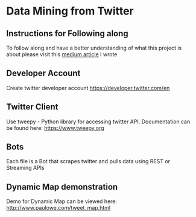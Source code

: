 # Data Mining from Twitter

## Instructions for Following along
To follow along and have a better understanding of what this project is about please visit this [medium article](https://towardsdatascience.com/mining-twitter-data-ba4e44e6aecc) I wrote

## Developer Account
Create twitter developer account https://developer.twitter.com/en

## Twitter Client
Use tweepy - Python library for accessing twitter API. Documentation can be found here: https://www.tweepy.org

## Bots
Each file is a Bot that scrapes twitter and pulls data using REST or Streaming APIs

## Dynamic Map demonstration
Demo for Dynamic Map can be viewed here: http://www.paulowe.com/tweet_map.html



